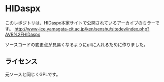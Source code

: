 HIDaspx
===============

このレポジトリは、HIDaspx本家サイトで公開されているアーカイブのミラーです。
http://www-ice.yamagata-cit.ac.jp/ken/senshu/sitedev/index.php?AVR%2FHIDaspx

ソースコードの変更点が見易くなるようにgitに入れるために作りました。

ライセンス
---------------
元ソースと同じくGPLです。
